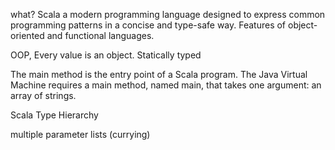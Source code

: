 what?
Scala a modern programming language designed to express common programming patterns in a concise and type-safe way. Features of object-oriented and functional languages.

OOP, Every value is an object. Statically typed

The main method is the entry point of a Scala program. The Java Virtual Machine requires a main method, named main, that takes one argument: an array of strings.

Scala Type Hierarchy



multiple parameter lists (currying)
